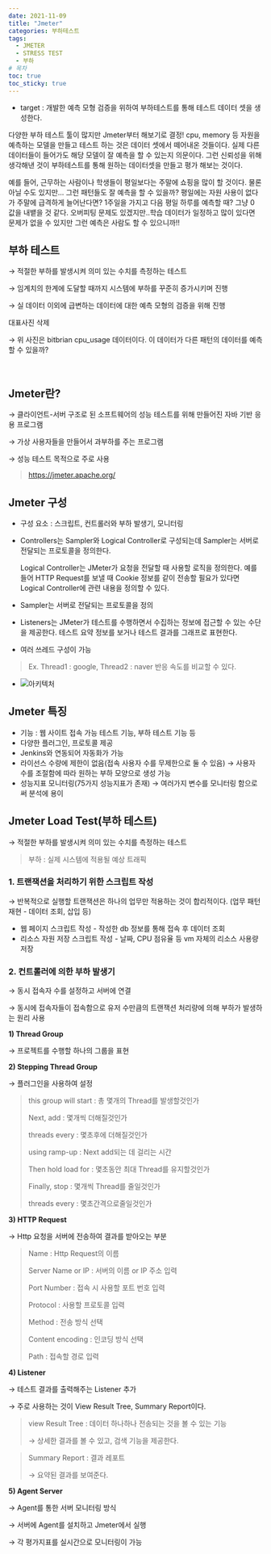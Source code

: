 ```yaml
---
date: 2021-11-09
title: "Jmeter"
categories: 부하테스트
tags:
  - JMETER
  - STRESS TEST
  - 부하
# 목차
toc: true  
toc_sticky: true 
---
```



* target : 개발한 예측 모형 검증을 위하여 부하테스트를 통해 테스트 데이터 셋을 생성한다.

다양한 부하 테스트 툴이 많지만 Jmeter부터 해보기로 결정!
cpu, memory 등 자원을 예측하는 모델을 만들고 테스트 하는 것은 데이터 셋에서 떼어내온 것들이다.
실제 다른 데이터들이 들어가도 해당 모델이 잘 예측을 할 수 있는지 의문이다.
그런 신뢰성을 위해 생각해낸 것이 부하테스트를 통해 원하는 데이터셋을 만들고 평가 해보는 것이다.

예를 들어, 근무하는 사람이나 학생들이 평일보다는 주말에 쇼핑을 많이 할 것이다. 물론 아닐 수도 있지만... 그런 패턴들도 잘 예측을 할 수 있을까?
평일에는 자원 사용이 없다가 주말에 급격하게 늘어난다면? 1주일을 가지고 다음 평일 하루를 예측할 때? 그냥 0 값을 내뱉을 것 같다. 오버피팅 문제도 있겠지만..학습 데이터가 일정하고 많이 있다면 문제가 없을 수 있지만 그런 예측은 사람도 할 수 있으니까!!


## 부하 테스트

→ 적절한 부하를 발생시켜 의미 있는 수치를 측정하는 테스트

→ 임계치의 한계에 도달할 때까지 시스템에 부하를 꾸준히 증가시키며 진행

→ 실 데이터 이외에 급변하는 데이터에 대한 예측 모형의 검증을 위해 진행




대표사진 삭제

→ 위 사진은 bitbrian cpu_usage 데이터이다. 이 데이터가 다른 패턴의 데이터를 예측 할 수 있을까?

﻿

## Jmeter란?

→ 클라이언트-서버 구조로 된 소프트웨어의 성능 테스트를 위해 만들어진 자바 기반 응용 프로그램

→  가상 사용자들을 만들어서 과부하를 주는 프로그램

→ 성능 테스트 목적으로 주로 사용

> https://jmeter.apache.org/



## Jmeter 구성

- 구성 요소 : 스크립트, 컨트롤러와 부하 발생기, 모니터링

- Controllers는 Sampler와 Logical Controller로 구성되는데 Sampler는 서버로 전달되는 프로토콜을 정의한다. 

  Logical Controller는 JMeter가 요청을 전달할 때 사용할 로직을 정의한다. 예를 들어 HTTP Request를 보낼 때 Cookie 정보를 같이 전송할 필요가 있다면 Logical Controller에 관련 내용을 정의할 수 있다.

- Sampler는 서버로 전달되는 프로토콜을 정의

- Listeners는 JMeter가 테스트를 수행하면서 수집하는 정보에 접근할 수 있는 수단을 제공한다. 테스트 요약 정보를 보거나 테스트 결과를 그래프로 표현한다.

- 여러 쓰레드 구성이 가능

> Ex. Thread1 : google, Thread2 : naver 반응 속도를 비교할 수 있다.

- ![아키텍처]({{https://wlslwlsl.github.io/%EB%B6%80%ED%95%98%ED%85%8C%EC%8A%A4%ED%8A%B8/test/}}/assets/부하테스트/아키텍처.png )

## Jmeter 특징

- 기능 : 웹 사이트 접속 가능 테스트 기능, 부하 테스트 기능 등
- 다양한 플러그인, 프로토콜 제공
- Jenkins와 연동되어 자동화가 가능
- 라이선스 수량에 제한이 없음(접속 사용자 수를 무제한으로 둘 수 있음) → 사용자 수를 조절함에 따라 원하는 부하 모양으로 생성 가능
- 성능지표 모니터링(75가지 성능지표가 존재) → 여러가지 변수를 모니터링 함으로써 분석에 용이



## Jmeter Load Test(부하 테스트)

→ 적절한 부하를 발생시켜 의미 있는 수치를 측정하는 테스트

> 부하 : 실제 시스템에 적용될 예상 트래픽





### 1. 트랜잭션을 처리하기 위한 스크립트 작성 

→ 반복적으로 실행할 트랜잭션은 하나의 업무만 적용하는 것이 합리적이다. (업무 패턴 재현 - 데이터 조회, 삽입 등)

- 웹 페이지 스크립트 작성 - 작성한 db 정보를 통해 접속 후 데이터 조회
- 리소스 자원 저장 스크립트 작성 - 날짜, CPU 점유율 등 vm 자체의 리소스 사용량 저장

### 2. 컨트롤러에 의한 부하 발생기

→ 동시 접속자 수를 설정하고 서버에 연결

→ 동시에 접속자들이 접속함으로 유저 수만큼의 트랜잭션 처리량에 의해 부하가 발생하는 원리 사용

**1) Thread Group**

→ 프로젝트를 수행할 하나의 그룹을 표현



**2) Stepping Thread Group**

→ 플러그인을 사용하여 설정

> this group will start  : 총 몇개의 Thread를 발생할것인가
>
> Next, add : 몇개씩 더해질것인가
>
> threads every : 몇초후에 더해질것인가
>
> using ramp-up : Next add되는 데 걸리는 시간
>
> Then hold load for : 몇초동안 최대 Thread를 유지할것인가
>
> Finally, stop : 몇개씩 Thread를 줄일것인가
>
> threads every : 몇초간격으로줄일것인가



**3) HTTP Request**

→ Http 요청을 서버에 전송하여 결과를 받아오는 부분



> Name : Http Request의 이름
>
> Server Name or IP : 서버의 이름 or IP 주소 입력
>
> Port Number : 접속 시 사용할 포트 번호 입력
>
> Protocol : 사용할 프로토콜 입력
>
> Method : 전송 방식 선택
>
> Content encoding : 인코딩 방식 선택
>
> Path : 접속할 경로 입력



**4) Listener**

→ 테스트 결과를 출력해주는 Listener 추가

→ 주로 사용하는 것이 View Result Tree, Summary Report이다.



> view Result Tree : 데이터 하나하나 전송되는 것을 볼 수 있는 기능
>
> → 상세한 결과를 볼 수 있고, 검색 기능을 제공한다.



> Summary Report : 결과 레포트
>
> → 요약된 결과를 보여준다.



**5) Agent Server**

→ Agent를 통한 서버 모니터링 방식

→ 서버에 Agent를 설치하고 Jmeter에서 실행

→ 각 평가지표를 실시간으로 모니터링이 가능







 
